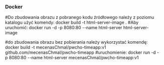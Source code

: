 ### Docker
#Do zbudowania obrazu z pobranego kodu źródłowego należy z poziomu katalogu użyć komendy:
docker build -t html-server-image .
#Aby uruchomić: 
docker run -d -p 8080:80 --name html-server html-server-image

#do zbudowania obrazu bez pobierania należy wykorzystać komendę:
docker build -t mecenasChmal/pwcho-timeapp:v1 github.com/mecenasChmal/pwcho-timeapp
#uruchomienie:
docker run -d -p 8080:80 --name html-server mecenasChmal/pwcho-timeapp:v1

